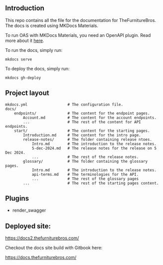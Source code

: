## Introduction

This repo contains all the file for the documentation for TheFurnitureBros. The docs is created using MKDocs Materials.

To run OAS with MKDocs Materials, you need an OpenAPI plugin. Read more about it [here](https://github.com/bharel/mkdocs-render-swagger-plugin/).

To run the docs, simply run:

```
mkdocs serve
```

To deploy the docs, simply run:

```
mkdocs gh-deploy
```

## Project layout

    mkdocs.yml                  # The configuration file.
    docs/
        endpoints/              # The content for the endpoint pages.
            Account.md          # The content for the account endpoints.
            ...                 # The rest of the content for API endpoints.
        start/                  # The content for the starting pages.
            Introduction.md     # The content for the intro page.
            release-notes/      # The folder containing release ntoes.
                Intro.md        # The introduction to the release notes.
                5-dec-2024.md   # The release notes for the release on 5 Dec 2024.
                ...             # The rest of the release notes.
            glossary/           # The folder containing the glossary pages.
                Intro.md        # The introduction to the release notes.
                api-terms.md    # The terminologies for the API.
                ...             # The rest of the glossary pages
            ...                 # The rest of the starting pages content.

## Plugins

- render_swagger

## Deployed site:

https://docs2.thefurniturebros.com/

Checkout the docs site build with Gitbook here:

https://docs.thefurniturebros.com/
